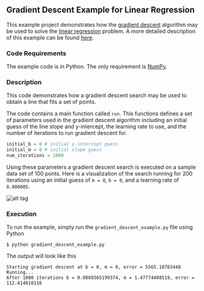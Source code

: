 ## Gradient Descent Example for Linear Regression
This example project demonstrates how the [gradient descent](http://en.wikipedia.org/wiki/Gradient_descent) algorithm may be used to solve the [linear regression](http://en.wikipedia.org/wiki/Linear_regression) problem. A more detailed description of this example can be found [here](https://spin.atomicobject.com/2014/06/24/gradient-descent-linear-regression/).

### Code Requirements
The example code is in Python. The only requirement is [NumPy](http://www.numpy.org/).

### Description
This code demonstrates how a gradient descent search may be used to obtain a line that fits a set of points.

The code contains a main function called `run`. This functions defines a set of parameters used in the gradient descent algorithm including an initial guess of the line slope and y-intercept, the learning rate to use, and the number of iterations to run gradient descent for. 

```python
initial_b = 0 # initial y-intercept guess
initial_m = 0 # initial slope guess
num_iterations = 1000
``` 

Using these parameters a gradient descent search is executed on a sample data set of 100 ponts. Here is a visualization of the search running for 200 iterations using an initial guess of `m = 0`, `b = 0`, and a learning rate of `0.000005`.

![alt tag](https://github.com/mattnedrich/GradientDescentExample/blob/master/gradient_descent_example.gif)

### Execution
To run the example, simply run the `gradient_descent_example.py` file using Python

```
$ python gradient_descent_example.py
```

The output will look like this

```
Starting gradient descent at b = 0, m = 0, error = 5565.10783448
Running...
After 1000 iterations b = 0.0889365199374, m = 1.47774408519, error = 112.614810116
```